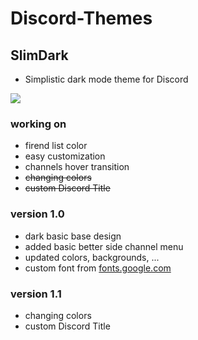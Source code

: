 # Discord-Themes

## SlimDark
- Simplistic dark mode theme for Discord
<img src="https://i.imgur.com/dT27D1H.png">


### working on
- firend list color
- easy customization
- channels hover transition
- <s>changing colors</s>
- <s>custom Discord Title</s>

### version 1.0
- dark basic base design
- added basic better side channel menu
- updated colors, backgrounds, ...
- custom font from <a href="https://fonts.google.com/specimen/Cabin">fonts.google.com</a>

### version 1.1
- changing colors
- custom Discord Title

